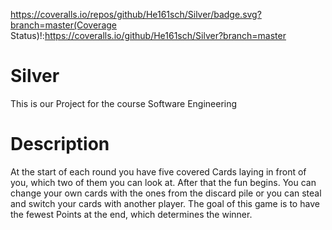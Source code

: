 https://coveralls.io/repos/github/He161sch/Silver/badge.svg?branch=master(Coverage Status)!:https://coveralls.io/github/He161sch/Silver?branch=master

# Silver
This is our Project for the course Software Engineering

# Description
At the start of each round you have five covered Cards laying in front of you, which two of them you can look at. After that the fun begins. You can change your own cards with the ones from the discard pile or you can steal and switch your cards with another player. 
The goal of this game is to have the fewest Points at the end, which determines the winner.
